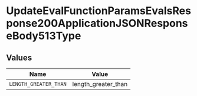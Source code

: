 # UpdateEvalFunctionParamsEvalsResponse200ApplicationJSONResponseBody513Type


## Values

| Name                  | Value                 |
| --------------------- | --------------------- |
| `LENGTH_GREATER_THAN` | length_greater_than   |